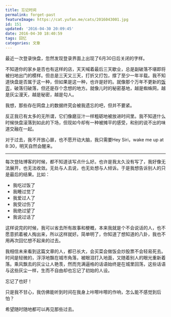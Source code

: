 ```yaml
---
title: 忘记时间
permalink: forget-past
featureImage: https://cat.yufan.me/cats/2016043001.jpg
id: 151
updated: '2016-04-30 20:09:45'
date: 2016-04-30 18:40:59
tags: 回忆
categories: 文章
---
```


最近一次登录快盘，忽然发现登录界面上出现了6月30日后关闭的字样。

不知道你的家乡是否也有这样的店，天天喊着最后三天歇业，总是副破落不堪即将被扫地出门的模样。但总是三天又三天，打折又打包，撑了至少一年半载。我不知道快盘是否属于这一种，但如果是这一种，也许是好的。就像那个万年不更新的[饭否](http://fanfou.com)，破落归破落，但还是存个念想的地方。就像儿时的秘密基地，越是蜘蛛网，越是灰尘漫天，越是秘密，越是勾人。

<!--more-->

我想，那些存在网盘上的数据终究会被我遗忘的吧，但并不要紧。

反正我已有太多的无所谓，它们像磨豆汁一样粗砺地被放进时间里。我不知道什么时候快盘滚落到如此的下场，但现如今却有一种被摊平的感受，和别的说不出的味道交融在一起。

对于过去，我不开放心扉，也不愿开动大脑，我只需要Hey Siri，wake me up at 8:30，明天自然会醒来。

---

每次登陆博客的时候，都不知道该写点什么好。也许是我太久没有写了，我好像无法展开，也无法收敛。无处与人去说，也无处想与人倾诉。于是我想告诉别人的只是最后的结果。比如：

- 我吃过饭了
- 我睡过觉了
- 我爱过人了
- 我受过伤了
- 我绝过望了
- 我说过话了

这样说完的时候，我可以省去所有故事和梗概，本来我就是个不会说话的人，也不愿意抓着被人掏出来，所以这样就好。简单明了，你知道了想知道的八卦，我也不用再次回忆想不起来的过去。

我相信未来看到这篇文章的人，都已长大，会买菜会做饭会炒股票不会轻易死去。时间是轻微的，浮浮地飘在城市角落，被眼泪打入地面，又随着别人的眼光重新着落。乘风飘去的灰尘让人艳羡，然而充满逼格的话语始终是在城里回荡，这些话语与这些灰尘一样，生而不自由却也忘记了初始的人设。

忘记了也好！

只是我不甘心，我仿佛能听到时间在我身上咔嚓咔嚓的作响，怎么能不感觉到后怕？

希望随时随地都可以再见那些过去。
